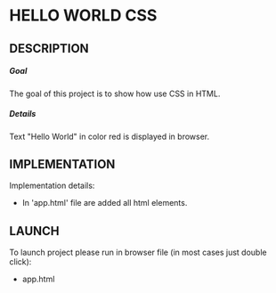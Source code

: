 HELLO WORLD CSS
===============


DESCRIPTION
-----------

##### Goal
The goal of this project is to show how use CSS in HTML.

##### Details
Text "Hello World" in color red is displayed in browser.


IMPLEMENTATION
-----------

Implementation details:
* In 'app.html' file are added all html elements.
  

LAUNCH
------

To launch project please run in browser file (in most cases just double click):
* app.html